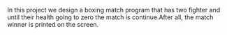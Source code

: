 In this project we design a boxing match program that has two fighter and until their health going to zero the match is continue.After all, the match winner is printed on the screen.
